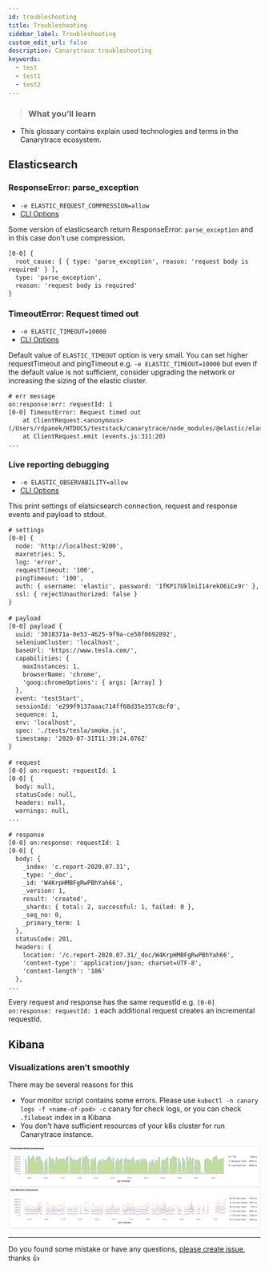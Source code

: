 ```yaml
---
id: troubleshooting
title: Troubleshooting
sidebar_label: Troubleshooting
custom_edit_url: false
description: Canarytrace troubleshooting
keywords:
  - test
  - test1
  - test2
---
```


> ### What you’ll learn
- This glossary contains explain used technologies and terms in the Canarytrace ecosystem.


## Elasticsearch

### ResponseError: parse_exception

- `-e ELASTIC_REQUEST_COMPRESSION=allow`
- [CLI Options](/docs/guides/cli) 

Some version of elasticsearch return ResponseError: `parse_exception` and in this case don't use compression.
```
[0-0] {
  root_cause: [ { type: 'parse_exception', reason: 'request body is required' } ],
  type: 'parse_exception',
  reason: 'request body is required'
}
```

### TimeoutError: Request timed out
- `-e ELASTIC_TIMEOUT=10000`
- [CLI Options](/docs/guides/cli) 

Default value of `ELASTIC_TIMEOUT` option is very small. You can set higher requestTimeout and pingTimeout e.g. `-e ELASTIC_TIMEOUT=10000` but even if the default value is not sufficient, consider upgrading the network or increasing the sizing of the elastic cluster.

```
# err message
on:response:err: requestId: 1
[0-0] TimeoutError: Request timed out
    at ClientRequest.<anonymous> (/Users/rdpanek/HTDOCS/teststack/canarytrace/node_modules/@elastic/elasticsearch/lib/Connection.js:89:18)
    at ClientRequest.emit (events.js:311:20)
...
```

### Live reporting debugging
- `-e ELASTIC_OBSERVABILITY=allow`
- [CLI Options](/docs/guides/cli) 

This print settings of elatsicsearch connection, request and response events and payload to stdout.

```
# settings
[0-0] {
  node: 'http://localhost:9200',
  maxretries: 5,
  log: 'error',
  requestTimeout: '100',
  pingTimeout: '100',
  auth: { username: 'elastic', password: '1fKP17UklmiI14rekO6iCx9r' },
  ssl: { rejectUnauthorized: false }
}

# payload
[0-0] payload {
  uuid: '3018371a-0e53-4625-9f9a-ce50f0692892',
  seleniumCluster: 'localhost',
  baseUrl: 'https://www.tesla.com/',
  capabilities: {
    maxInstances: 1,
    browserName: 'chrome',
    'goog:chromeOptions': { args: [Array] }
  },
  event: 'testStart',
  sessionId: 'e299f9137aaac714ff68d35e357c8cf0',
  sequence: 1,
  env: 'localhost',
  spec: './tests/tesla/smoke.js',
  timestamp: '2020-07-31T11:39:24.076Z'
}

# request
[0-0] on:request: requestId: 1
[0-0] {
  body: null,
  statusCode: null,
  headers: null,
  warnings: null,
...

# response
[0-0] on:response: requestId: 1
[0-0] {
  body: {
    _index: 'c.report-2020.07.31',
    _type: '_doc',
    _id: 'W4KrpHMBFgRwPBhYah66',
    _version: 1,
    result: 'created',
    _shards: { total: 2, successful: 1, failed: 0 },
    _seq_no: 0,
    _primary_term: 1
  },
  statusCode: 201,
  headers: {
    location: '/c.report-2020.07.31/_doc/W4KrpHMBFgRwPBhYah66',
    'content-type': 'application/json; charset=UTF-8',
    'content-length': '186'
  },
...
```

Every request and response has the same requestId e.g. `[0-0] on:response: requestId: 1` each additional request creates an incremental requestId.


## Kibana

### Visualizations aren’t smoothly

There may be several reasons for this
- Your monitor script contains some errors. Please use `kubectl -n canary logs -f <name-of-pod> -c` canary for check logs, or you can check `.filebeat` index in a Kibana
- You don’t have sufficient resources of your k8s cluster for run Canarytrace instance.

![Visualizations aren’t smoothly](../../static/docs-img/kibana-visu-arent-smoothly.png)

---

Do you found some mistake or have any questions, [please create issue](https://github.com/canarytrace/documentation/issues/new/choose), thanks 👍